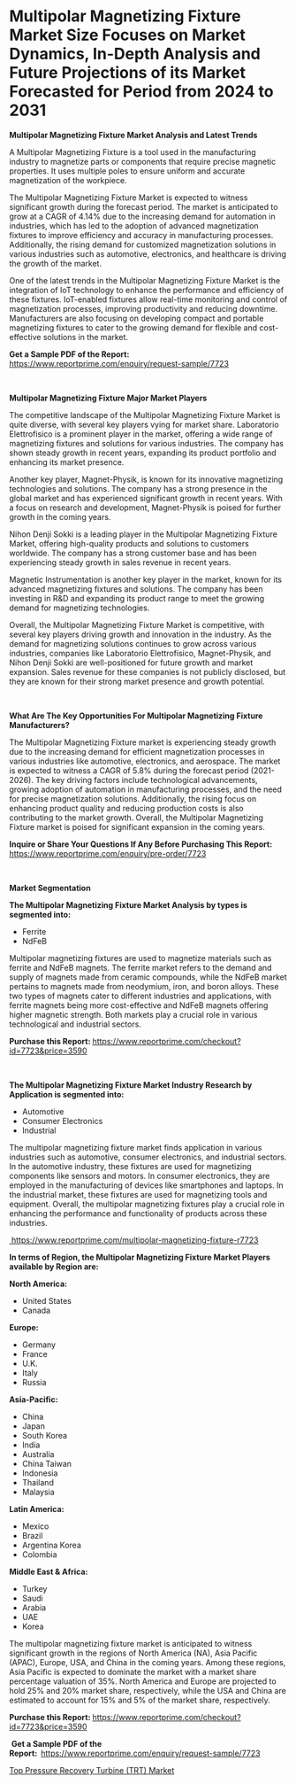<p><h1>Multipolar Magnetizing Fixture Market Size Focuses on Market Dynamics, In-Depth Analysis and Future Projections of its Market Forecasted for Period from 2024 to 2031</h1></p><p><strong>Multipolar Magnetizing Fixture Market Analysis and Latest Trends</strong></p>
<p><p>A Multipolar Magnetizing Fixture is a tool used in the manufacturing industry to magnetize parts or components that require precise magnetic properties. It uses multiple poles to ensure uniform and accurate magnetization of the workpiece.</p><p>The Multipolar Magnetizing Fixture Market is expected to witness significant growth during the forecast period. The market is anticipated to grow at a CAGR of 4.14% due to the increasing demand for automation in industries, which has led to the adoption of advanced magnetization fixtures to improve efficiency and accuracy in manufacturing processes. Additionally, the rising demand for customized magnetization solutions in various industries such as automotive, electronics, and healthcare is driving the growth of the market.</p><p>One of the latest trends in the Multipolar Magnetizing Fixture Market is the integration of IoT technology to enhance the performance and efficiency of these fixtures. IoT-enabled fixtures allow real-time monitoring and control of magnetization processes, improving productivity and reducing downtime. Manufacturers are also focusing on developing compact and portable magnetizing fixtures to cater to the growing demand for flexible and cost-effective solutions in the market.</p></p>
<p><strong>Get a Sample PDF of the Report:&nbsp;</strong> <a href="https://www.reportprime.com/enquiry/request-sample/7723">https://www.reportprime.com/enquiry/request-sample/7723</a></p>
<p>&nbsp;</p>
<p><strong>Multipolar Magnetizing Fixture Major Market Players</strong></p>
<p><p>The competitive landscape of the Multipolar Magnetizing Fixture Market is quite diverse, with several key players vying for market share. Laboratorio Elettrofisico is a prominent player in the market, offering a wide range of magnetizing fixtures and solutions for various industries. The company has shown steady growth in recent years, expanding its product portfolio and enhancing its market presence.</p><p>Another key player, Magnet-Physik, is known for its innovative magnetizing technologies and solutions. The company has a strong presence in the global market and has experienced significant growth in recent years. With a focus on research and development, Magnet-Physik is poised for further growth in the coming years.</p><p>Nihon Denji Sokki is a leading player in the Multipolar Magnetizing Fixture Market, offering high-quality products and solutions to customers worldwide. The company has a strong customer base and has been experiencing steady growth in sales revenue in recent years.</p><p>Magnetic Instrumentation is another key player in the market, known for its advanced magnetizing fixtures and solutions. The company has been investing in R&D and expanding its product range to meet the growing demand for magnetizing technologies.</p><p>Overall, the Multipolar Magnetizing Fixture Market is competitive, with several key players driving growth and innovation in the industry. As the demand for magnetizing solutions continues to grow across various industries, companies like Laboratorio Elettrofisico, Magnet-Physik, and Nihon Denji Sokki are well-positioned for future growth and market expansion. Sales revenue for these companies is not publicly disclosed, but they are known for their strong market presence and growth potential.</p></p>
<p>&nbsp;</p>
<p><strong>What Are The Key Opportunities For Multipolar Magnetizing Fixture Manufacturers?</strong></p>
<p><p>The Multipolar Magnetizing Fixture market is experiencing steady growth due to the increasing demand for efficient magnetization processes in various industries like automotive, electronics, and aerospace. The market is expected to witness a CAGR of 5.8% during the forecast period (2021-2026). The key driving factors include technological advancements, growing adoption of automation in manufacturing processes, and the need for precise magnetization solutions. Additionally, the rising focus on enhancing product quality and reducing production costs is also contributing to the market growth. Overall, the Multipolar Magnetizing Fixture market is poised for significant expansion in the coming years.</p></p>
<p><strong>Inquire or Share Your Questions If Any Before Purchasing This Report:</strong> <a href="https://www.reportprime.com/enquiry/pre-order/7723">https://www.reportprime.com/enquiry/pre-order/7723</a></p>
<p>&nbsp;</p>
<p><strong>Market Segmentation</strong></p>
<p><strong>The Multipolar Magnetizing Fixture Market Analysis by types is segmented into:</strong></p>
<p><ul><li>Ferrite</li><li>NdFeB</li></ul></p>
<p><p>Multipolar magnetizing fixtures are used to magnetize materials such as ferrite and NdFeB magnets. The ferrite market refers to the demand and supply of magnets made from ceramic compounds, while the NdFeB market pertains to magnets made from neodymium, iron, and boron alloys. These two types of magnets cater to different industries and applications, with ferrite magnets being more cost-effective and NdFeB magnets offering higher magnetic strength. Both markets play a crucial role in various technological and industrial sectors.</p></p>
<p><strong>Purchase this Report:&nbsp;</strong><a href="https://www.reportprime.com/checkout?id=7723&price=3590">https://www.reportprime.com/checkout?id=7723&price=3590</a></p>
<p>&nbsp;</p>
<p><strong>The Multipolar Magnetizing Fixture Market Industry Research by Application is segmented into:</strong></p>
<p><ul><li>Automotive</li><li>Consumer Electronics</li><li>Industrial</li></ul></p>
<p><p>The multipolar magnetizing fixture market finds application in various industries such as automotive, consumer electronics, and industrial sectors. In the automotive industry, these fixtures are used for magnetizing components like sensors and motors. In consumer electronics, they are employed in the manufacturing of devices like smartphones and laptops. In the industrial market, these fixtures are used for magnetizing tools and equipment. Overall, the multipolar magnetizing fixtures play a crucial role in enhancing the performance and functionality of products across these industries.</p></p>
<p><a href="https://www.reportprime.com/multipolar-magnetizing-fixture-r7723">&nbsp;https://www.reportprime.com/multipolar-magnetizing-fixture-r7723</a></p>
<p><strong>In terms of Region, the Multipolar Magnetizing Fixture Market Players available by Region are:</strong></p>
<p>
    <p> <strong> North America: </strong>
        <ul>
            <li>United States</li>
            <li>Canada</li>
        </ul>
        </p> 
    <p> <strong> Europe: </strong>
        <ul>
            <li>Germany</li>
            <li>France</li>
            <li>U.K.</li>
            <li>Italy</li>
            <li>Russia</li>
        </ul>
        </p> 
    <p> <strong> Asia-Pacific: </strong>
        <ul>
            <li>China</li>
            <li>Japan</li>
            <li>South Korea</li>
            <li>India</li>
            <li>Australia</li>
            <li>China Taiwan</li>
            <li>Indonesia</li>
            <li>Thailand</li>
            <li>Malaysia</li>
        </ul>
        </p> 
    <p> <strong> Latin America: </strong>
        <ul>
            <li>Mexico</li>
            <li>Brazil</li>
            <li>Argentina Korea</li>
            <li>Colombia</li>
        </ul>
        </p> 
    <p> <strong> Middle East & Africa: </strong>
        <ul>
            <li>Turkey</li>
            <li>Saudi</li>
            <li>Arabia</li>
            <li>UAE</li>
            <li>Korea</li>
        </ul>
    </p>
    </p>
<p><p>The multipolar magnetizing fixture market is anticipated to witness significant growth in the regions of North America (NA), Asia Pacific (APAC), Europe, USA, and China in the coming years. Among these regions, Asia Pacific is expected to dominate the market with a market share percentage valuation of 35%. North America and Europe are projected to hold 25% and 20% market share, respectively, while the USA and China are estimated to account for 15% and 5% of the market share, respectively.</p></p>
<p><strong>Purchase this Report: </strong><a href="https://www.reportprime.com/checkout?id=7723&price=3590">https://www.reportprime.com/checkout?id=7723&price=3590</a></p>
<p>&nbsp;<strong>Get a Sample PDF of the Report:&nbsp;&nbsp;</strong><a href="https://www.reportprime.com/enquiry/request-sample/7723">https://www.reportprime.com/enquiry/request-sample/7723</a></p>
<p><strong></strong></p>
<p><p><a href="https://github.com/zzflqewx24/Market-Research-Report-List-1/blob/main/top-pressure-recovery-turbine-trt-market.md">Top Pressure Recovery Turbine (TRT) Market</a></p></p>